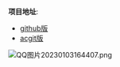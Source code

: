 **项目地址**:


* [github版](https://github.com/jk2020214154/KOF)
* [acgit版](https://git.acwing.com/jk20214154/kof)

![QQ图片20230103164407.png](https://cdn.acwing.com/media/article/image/2023/01/03/85276_cf5d24db8b-QQ图片20230103164407.png)